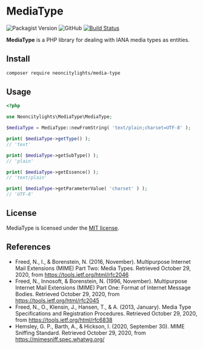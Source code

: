 # MediaType
![Packagist Version](https://img.shields.io/packagist/v/neoncitylights/media-type)
![GitHub](https://img.shields.io/github/license/neoncitylights/php-media-type)
[![Build Status](https://github.com/neoncitylights/php-media-type/actions/workflows/php.yml/badge.svg?branch=main)](https://github.com/neoncitylights/php-media-type/actions/workflows/php.yml)

**MediaType** is a PHP library for dealing with IANA media types as entities.

## Install
```bash
composer require neoncitylights/media-type
```

## Usage
```php
<?php

use Neoncitylights\MediaType\MediaType;

$mediaType = MediaType::newFromString( 'text/plain;charset=UTF-8' );

print( $mediaType->getType() );
// 'text'

print( $mediaType->getSubType() );
// 'plain'

print( $mediaType->getEssence() );
// 'text/plain'

print( $mediaType->getParameterValue( 'charset' ) );
// 'UTF-8'
```

## License
MediaType is licensed under the [MIT license](/LICENSE).

## References
* Freed, N., I., &amp; Borenstein, N. (2016, November). Multipurpose Internet Mail Extensions (MIME) Part Two: Media Types. Retrieved October 29, 2020, from https://tools.ietf.org/html/rfc2046
* Freed, N., Innosoft, &amp; Borenstein, N. (1996, November). Multipurpose Internet Mail Extensions (MIME) Part One: Format of Internet Message Bodies. Retrieved October 29, 2020, from https://tools.ietf.org/html/rfc2045
* Freed, N., O., Klensin, J., Hansen, T., &amp; A. (2013, January). Media Type Specifications and Registration Procedures. Retrieved October 29, 2020, from https://tools.ietf.org/html/rfc6838
* Hemsley, G. P., Barth, A., &amp; Hickson, I. (2020, September 30). MIME Sniffing Standard. Retrieved October 29, 2020, from https://mimesniff.spec.whatwg.org/

